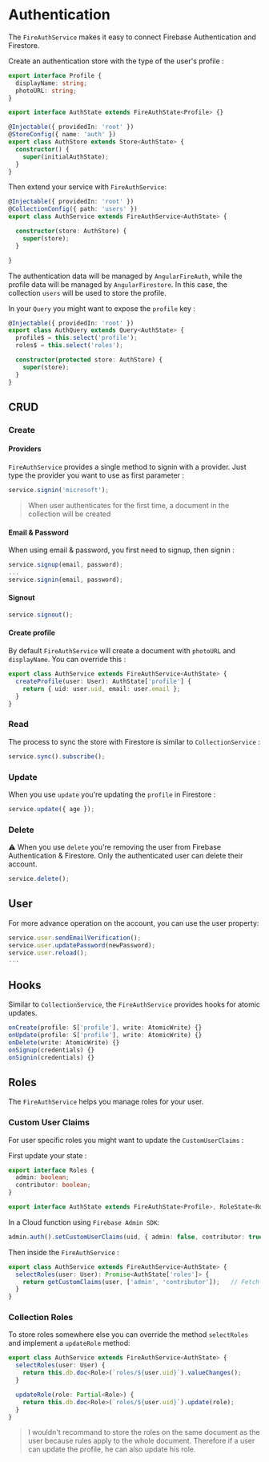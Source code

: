 # Authentication
The `FireAuthService` makes it easy to connect Firebase Authentication and Firestore.

Create an authentication store with the type of the user's profile :
```typescript
export interface Profile {
  displayName: string;
  photoURL: string;
}

export interface AuthState extends FireAuthState<Profile> {}

@Injectable({ providedIn: 'root' })
@StoreConfig({ name: 'auth' })
export class AuthStore extends Store<AuthState> {
  constructor() {
    super(initialAuthState);
  }
}
```

Then extend your service with `FireAuthService`:
```typescript
@Injectable({ providedIn: 'root' })
@CollectionConfig({ path: 'users' })
export class AuthService extends FireAuthService<AuthState> {

  constructor(store: AuthStore) {
    super(store);
  }

}
```

The authentication data will be managed by `AngularFireAuth`, while the profile data will be managed by `AngularFirestore`.
In this case, the collection `users` will be used to store the profile.

In your `Query` you might want to expose the `profile` key : 
```typescript
@Injectable({ providedIn: 'root' })
export class AuthQuery extends Query<AuthState> {
  profile$ = this.select('profile');
  roles$ = this.select('roles');

  constructor(protected store: AuthStore) {
    super(store);
  }
}
```

## CRUD

### Create

#### Providers
`FireAuthService` provides a single method to signin with a provider. Just type the provider you want to use as first parameter : 
```typescript
service.signin('microsoft');
```

> When user authenticates for the first time, a document in the collection will be created

#### Email & Password
When using email & password, you first need to signup, then signin : 
```typescript
service.signup(email, password);
...
service.signin(email, password);
```

#### Signout
```typescript
service.signout();
```

#### Create profile
By default `FireAuthService` will create a document with `photoURL` and `displayName`. You can override this : 
```typescript
export class AuthService extends FireAuthService<AuthState> {
  createProfile(user: User): AuthState['profile'] {
    return { uid: user.uid, email: user.email };
  }
}
```

### Read
The process to sync the store with Firestore is similar to `CollectionService` : 
```typescript
service.sync().subscribe();
```

### Update
When you use `update` you're updating the `profile` in Firestore : 
```typescript
service.update({ age });
```

### Delete
⚠️ When you use `delete` you're removing the user from Firebase Authentication & Firestore. Only the authenticated user can delete their account.
```typescript
service.delete();
```

## User
For more advance operation on the account, you can use the user property: 
```typescript
service.user.sendEmailVerification();
service.user.updatePassword(newPassword);
service.user.reload();
...
```

## Hooks
Similar to `CollectionService`, the `FireAuthService` provides hooks for atomic updates.

```typescript
onCreate(profile: S['profile'], write: AtomicWrite) {}
onUpdate(profile: S['profile'], write: AtomicWrite) {}
onDelete(write: AtomicWrite) {}
onSignup(credentials) {}
onSignin(credentials) {}
```

## Roles
The `FireAuthService` helps you manage roles for your user. 

### Custom User Claims
For user specific roles you might want to update the `CustomUserClaims` :

First update your state : 
```typescript
export interface Roles {
  admin: boolean;
  contributor: boolean;
}

export interface AuthState extends FireAuthState<Profile>, RoleState<Roles> {}
```

In a Cloud function using `Firebase Admin SDK`: 
```typescript
admin.auth().setCustomUserClaims(uid, { admin: false, contributor: true });
```

Then inside the `FireAuthService` :
```typescript
export class AuthService extends FireAuthService<AuthState> {
  selectRoles(user: User): Promise<AuthState['roles']> {
    return getCustomClaims(user, ['admin', 'contributor']);   // Fetch keys "admin" & "contributor" of the claims in the token
  }
}
```

### Collection Roles
To store roles somewhere else you can override the method `selectRoles` and implement a `updateRole` method:
```typescript
export class AuthService extends FireAuthService<AuthState> {
  selectRoles(user: User) {
    return this.db.doc<Role>(`roles/${user.uid}`).valueChanges();
  }

  updateRole(role: Partial<Role>) {
    return this.db.doc<Role>(`roles/${user.uid}`).update(role);
  }
}
```

> I wouldn't recommand to store the roles on the same document as the user because rules apply to the whole document. Therefore if a user can update the profile, he can also update his role.
